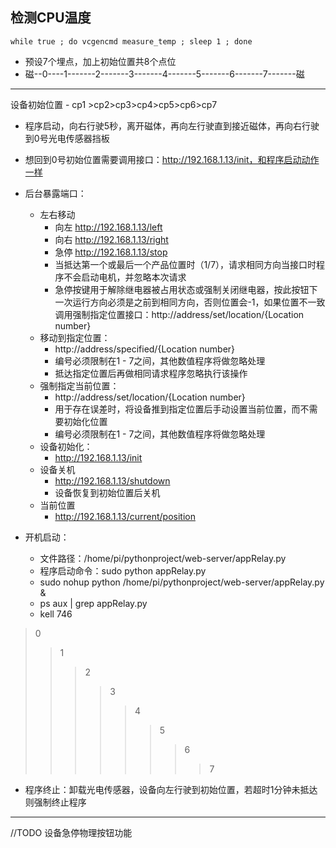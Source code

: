 ## 检测CPU温度
```shell script
while true ; do vcgencmd measure_temp ; sleep 1 ; done
```


* 预设7个埋点，加上初始位置共8个点位
* 磁--0----1-------2-------3-------4-------5-------6-------7-------磁
---

设备初始位置 - cp1 >cp2>cp3>cp4>cp5>cp6>cp7 
* 程序启动，向右行驶5秒，离开磁体，再向左行驶直到接近磁体，再向右行驶到0号光电传感器挡板
* 想回到0号初始位置需要调用接口：http://192.168.1.13/init，和程序启动动作一样
* 后台暴露端口：
    * 左右移动
        * 向左 http://192.168.1.13/left
        * 向右 http://192.168.1.13/right
        * 急停 http://192.168.1.13/stop
        * 当抵达第一个或最后一个产品位置时（1/7），请求相同方向当接口时程序不会启动电机，并忽略本次请求
        * 急停按键用于解除继电器被占用状态或强制关闭继电器，按此按钮下一次运行方向必须是之前到相同方向，否则位置会-1，如果位置不一致调用强制指定位置接口：http://address/set/location/{Location number}
    * 移动到指定位置：
        * http://address/specified/{Location number}
        * 编号必须限制在1 - 7之间，其他数值程序将做忽略处理
        * 抵达指定位置后再做相同请求程序忽略执行该操作
    * 强制指定当前位置：
        * http://address/set/location/{Location number}
        * 用于存在误差时，将设备推到指定位置后手动设置当前位置，而不需要初始化位置
        * 编号必须限制在1 - 7之间，其他数值程序将做忽略处理
    * 设备初始化：
        * http://192.168.1.13/init
    * 设备关机
        * http://192.168.1.13/shutdown
        * 设备恢复到初始位置后关机
    * 当前位置
        * http://192.168.1.13/current/position
    
* 开机启动：
    * 文件路径：/home/pi/pythonproject/web-server/appRelay.py 
    * 程序启动命令：sudo python appRelay.py 
    * sudo nohup python /home/pi/pythonproject/web-server/appRelay.py &
    * ps aux | grep appRelay.py
    * kell 746
    
    
    

         
        
>0
>>1
>>>2
>>>>3
>>>>>4
>>>>>>5
>>>>>>>6
>>>>>>>>7
* 程序终止：卸载光电传感器，设备向左行驶到初始位置，若超时1分钟未抵达则强制终止程序
---
//TODO 设备急停物理按钮功能
